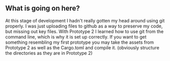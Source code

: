 ## What is going on here?
At this stage of development I hadn't really gotten my head around using git properly.
I was just uploading files to github as a way to preserve my code, but missing out key
files.
With Prototype 2 I learned how to use git from the command line, which is why it
is set up correctly.
If you want to get something resembling my first prototype you may take the assets from
Prototype 2 as well as the Cargo.toml and compile it. (obviously structure the directories
as they are in Prototype 2)
